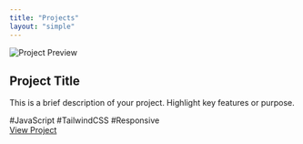 ```yaml
---
title: "Projects"
layout: "simple"
---
```


<div class="max-w-sm mx-auto bg-white rounded-lg shadow-lg overflow-hidden">
  <img
    class="w-full h-48 object-cover"
    src="https://via.placeholder.com/400x300"
    alt="Project Preview"
  />
  <div class="p-6">
    <h2 class="text-xl font-semibold text-gray-800">Project Title</h2>
    <p class="mt-3 text-gray-600">
      This is a brief description of your project. Highlight key features or purpose.
    </p>
    <div class="mt-4">
      <span class="inline-block bg-blue-100 text-blue-800 text-xs font-medium mr-2 px-2.5 py-0.5 rounded">
        #JavaScript
      </span>
      <span class="inline-block bg-green-100 text-green-800 text-xs font-medium mr-2 px-2.5 py-0.5 rounded">
        #TailwindCSS
      </span>
      <span class="inline-block bg-yellow-100 text-yellow-800 text-xs font-medium px-2.5 py-0.5 rounded">
        #Responsive
      </span>
    </div>
    <a
      href="#"
      class="mt-6 inline-block w-full text-center text-white bg-blue-600 hover:bg-blue-700 px-4 py-2 rounded-lg font-medium transition duration-200"
    >
      View Project
    </a>
  </div>
</div>
